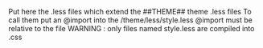 Put here the .less files which extend the ##THEME## theme .less files
To call them put an @import into the /theme/less/style.less
@import must be relative to the file
WARNING : only files named style.less are compiled into .css
